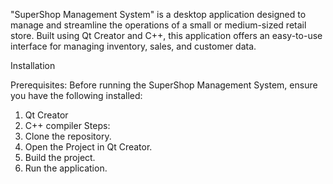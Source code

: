 
"SuperShop Management System" is a desktop application designed to manage and streamline the operations of a small or medium-sized retail store. Built using Qt Creator and C++, this application offers an easy-to-use interface for managing inventory, sales, and customer data.


Installation

Prerequisites: Before running the SuperShop Management System, ensure you have the following installed:
  1. Qt Creator 
  2. C++ compiler
Steps:
  1. Clone the repository.
  2. Open the Project in Qt Creator.
  3. Build the project.
  4. Run the application.

